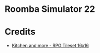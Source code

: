 # Roomba Simulator 22

# Credits
- [Kitchen and more - RPG Tileset 16x16](https://limezu.itch.io/kitchen)
